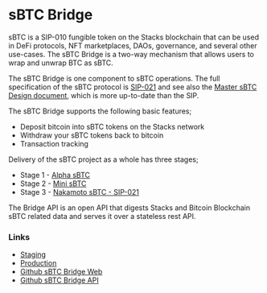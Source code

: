 # sBTC Bridge

sBTC is a SIP-010 fungible token on the Stacks blockchain that can be used in DeFi protocols, NFT marketplaces, DAOs, governance, and several other use-cases. The sBTC Bridge is a two-way mechanism that allows users to wrap and unwrap BTC as sBTC.&#x20;

The sBTC Bridge is one component to sBTC operations. The full specification of the sBTC protocol is [SIP-021](https://github.com/stacksgov/sips/pull/113) and see also the [Master sBTC Design document](https://tmurl.net/master-sbtc-design), which is more up-to-date than the SIP.

The sBTC Bridge supports the following basic features;

* Deposit bitcoin into sBTC tokens on the Stacks network
* Withdraw your sBTC tokens back to bitcoin
* Transaction tracking

Delivery of the sBTC project as a whole has three stages;

* Stage 1 - [Alpha sBTC](https://docs.google.com/document/d/1R33gZupJg0KsY-vRZYbVFwTHRmq2BCIvyPIVeY0JyGM/edit#heading=h.yr46qe7lks70)
* Stage 2 - [Mini sBTC](https://docs.google.com/document/d/1R33gZupJg0KsY-vRZYbVFwTHRmq2BCIvyPIVeY0JyGM/edit#heading=h.yr46qe7lks70)
* Stage 3 - [Nakamoto sBTC - SIP-021](https://github.com/stacksgov/sips/pull/113)

The Bridge API is an open API that digests Stacks and Bitcoin Blockchain sBTC related data and serves it over a stateless rest API.

### Links

* [Staging](https://testnet.stx.eco/?net=testnet)
* [Production](https://sbtc.world/)
* [Github sBTC Bridge Web](https://github.com/Trust-Machines/sbtc-bridge-web)
* [Github sBTC Bridge API](https://github.com/Trust-Machines/sbtc-bridge-api)


